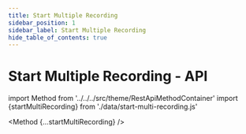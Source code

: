 ```yaml
---
title: Start Multiple Recording
sidebar_position: 1
sidebar_label: Start Multiple Recording
hide_table_of_contents: true
---
```


# Start Multiple Recording - API

import Method from '../../../src/theme/RestApiMethodContainer'
import {startMultiRecording} from './data/start-multi-recording.js'

<Method
{...startMultiRecording}
/>
